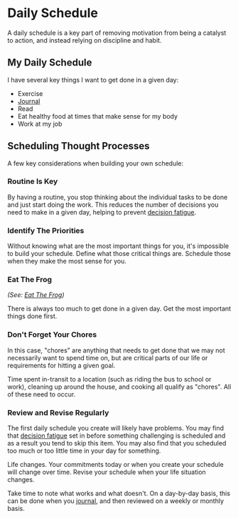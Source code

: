 # Daily Schedule

A daily schedule is a key part of removing motivation from being a catalyst to
action, and instead relying on discipline and habit.

## My Daily Schedule

I have several key things I want to get done in a given day:

- Exercise
- [Journal](/writing/journaling.md)
- Read
- Eat healthy food at times that make sense for my body
- Work at my job

## Scheduling Thought Processes

A few key considerations when building your own schedule:

### Routine Is Key

By having a routine, you stop thinking about the individual tasks to be done and
just start doing the work. This reduces the number of decisions you need to make
in a given day, helping to prevent
[decision fatigue](/productivity/decision-fatigue.md).

### Identify The Priorities

Without knowing what are the most important things for you, it's impossible to
build your schedule. Define what those critical things are. Schedule those when
they make the most sense for you.

### Eat The Frog

_(See: [Eat The Frog](/productivity/eat-the-frog.md))_

There is always too much to get done in a given day. Get the most important
things done first.

### Don't Forget Your Chores

In this case, "chores" are anything that needs to get done that we may not
necessarily want to spend time on, but are critical parts of our life or
requirements for hitting a given goal.

Time spent in-transit to a location (such as riding the bus to school or work),
cleaning up around the house, and cooking all qualify as "chores". All of these
need to occur.

### Review and Revise Regularly

The first daily schedule you create will likely have problems. You may find that
[decision fatigue](/productivity/decision-fatigue.md) set in before something
challenging is scheduled and as a result you tend to skip this item. You may
also find that you scheduled too much or too little time in your day for
something.

Life changes. Your commitments today or when you create your schedule will
change over time. Revise your schedule when your life situation changes.

Take time to note what works and what doesn't. On a day-by-day basis, this can
be done when you [journal](/writing/journaling.md), and then reviewed on a
weekly or monthly basis.
